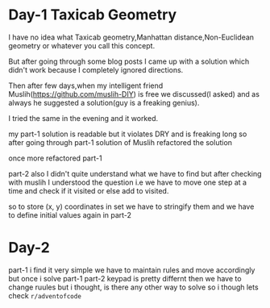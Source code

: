 # Day-1 Taxicab Geometry

I have no idea what Taxicab geometry,Manhattan distance,Non-Euclidean geometry or whatever you call this concept.

But after going through some blog posts I came up with a solution which didn't work because I completely ignored directions.

Then after few days,when my intelligent friend Muslih(https://github.com/muslih-DIY) is free we discussed(I asked) and as always he suggested a solution(guy is a freaking genius).

I tried the same in the evening and it worked.

my part-1 solution is readable but it violates DRY and is freaking long so after going through part-1 solution of Muslih refactored the solution

once more refactored part-1 

part-2 also I didn't quite understand what we have to find but after checking with muslih I understood the question i.e we have to move one step at a time and check if it visited or else add to visited.

so to store (x, y) coordinates in set we have to stringify them and we have to define initial values again in part-2

# Day-2

part-1 i find it very simple we have to maintain rules and move accordingly but once i solve part-1 part-2 keypad is pretty differnt then we have to change ruules but i thought, is there any other way to solve so i though lets check `r/adventofcode`

